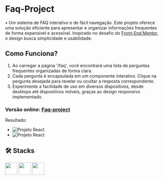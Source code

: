 # Faq-Project

• Um sistema de FAQ interativo e de fácil navegação. Este projeto oferece uma solução eficiente para apresentar e organizar informações frequentes de forma expansível e acessível. Inspirado no desafio do [Front-End Mentor](https://www.frontendmentor.io/challenges/faq-accordion-wyfFdeBwBz), o design busca simplicidade e usabilidade.

## **Como Funciona?**

1. Ao carregar a página '/faq', você encontrará uma lista de perguntas frequentes organizadas de forma clara.
2. Cada pergunta é encapsulada em um componente interativo. Clique na pergunta desejada para revelar ou ocultar a resposta correspondente.
3. Experimente a facilidade de uso em diversos dispositivos, desde desktops até dispositivos móveis, graças ao design responsivo implementado.

### Versão online: [Faq-project](https://faq-project-nu.vercel.app/)

Resultado:

- ![Projeto React](https://media.discordapp.net/attachments/786006828466044931/1187028125792600144/home.png?ex=65956517&is=6582f017&hm=b513d8c1dcb843911fda71062d14fa2c52f34747ea63363c564d02aa7008ad38&=&format=webp&quality=lossless&width=385&height=280)
- ![Projeto React](https://media.discordapp.net/attachments/786006828466044931/1187028125528375306/faq.png?ex=65956517&is=6582f017&hm=2befee65a55dcbece314b5ca3fde6e748d5f2eeb935b0c0cc37d65bc0ba1b08e&=&format=webp&quality=lossless&width=385&height=397)

## 🛠️ Stacks

<img src="https://cdn.jsdelivr.net/gh/devicons/devicon/icons/nextjs/nextjs-line.svg" width="40" height="40" /> <img src="https://cdn.jsdelivr.net/gh/devicons/devicon/icons/typescript/typescript-original.svg" width="40" height="40" /> <img src="https://cdn.jsdelivr.net/gh/devicons/devicon/icons/tailwindcss/tailwindcss-plain.svg" width="40" height="40"  />
